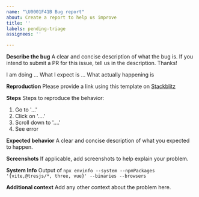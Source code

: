 ```yaml
---
name: "\U0001F41B Bug report"
about: Create a report to help us improve
title: ''
labels: pending-triage
assignees: ''

---
```


**Describe the bug**
A clear and concise description of what the bug is. If you intend to submit a PR for this issue, tell us in the description. Thanks!

I am doing ... What I expect is ... What actually happening is

**Reproduction**
Please provide a link using this template on [Stackblitz](https://stackblitz.com/edit/tresjs-basic?file=README.md) 

**Steps**
Steps to reproduce the behavior:
1. Go to '...'
2. Click on '....'
3. Scroll down to '....'
4. See error

**Expected behavior**
A clear and concise description of what you expected to happen.

**Screenshots**
If applicable, add screenshots to help explain your problem.

**System Info**
Output of `npx envinfo --system --npmPackages '{vite,@tresjs/*, three, vue}' --binaries --browsers` 


**Additional context**
Add any other context about the problem here.
